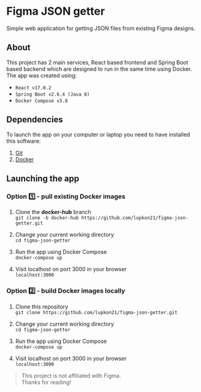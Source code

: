 # Figma JSON getter 
Simple web application for getting JSON files from existing Figma designs.  

## About

This project has 2 main services, React based frontend and Spring Boot based backend which are designed to run in the same time using Docker. 
The app was created using:
- `React v17.0.2`
- `Spring Boot v2.6.4 (Java 8)`
- `Docker Compose v3.8`

## Dependencies
To launch the app on your computer or laptop you need to have installed this software:
1. [Git](https://git-scm.com/downloads)
2. [Docker](https://www.docker.com/products/docker-desktop/)

## Launching the app

### Option 1️⃣ - pull existing Docker images
1. Clone the **docker-hub** branch  
`git clone -b docker-hub https://github.com/lupkon21/figma-json-getter.git`

2. Change your current working directory  
`cd figma-json-getter`

3. Run the app using Docker Compose  
`docker-compose up`

4. Visit localhost on port 3000 in your browser  
`localhost:3000`

### Option 2️⃣ - build Docker images locally
1. Clone this repository  
`git clone https://github.com/lupkon21/figma-json-getter.git`

2. Change your current working directory  
`cd figma-json-getter`

3. Run the app using Docker Compose  
`docker-compose up`

4. Visit localhost on port 3000 in your browser  
`localhost:3000`

> This project is not affiliated with Figma.  
> Thanks for reading!
